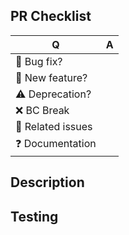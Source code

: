 ## PR Checklist

|          Q         |       A               |
|--------------------|-----------------------|
| 🐛 Bug fix?        |                       |
| 🚀 New feature?    |                       |
| ⚠ Deprecation?     |                       |
| ❌ BC Break        |                       |
| 🔗 Related issues  |                       |
| ❓ Documentation   |                       |

## Description

## Testing

